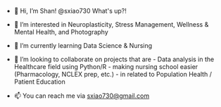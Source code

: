 - 👋 Hi, I’m Shan! @sxiao730 What's up?! 
- 👀 I’m interested in Neuroplasticity, Stress Management, Wellness & Mental Health, and Photography
- 🌱 I’m currently learning Data Science & Nursing
- 💞️ I’m looking to collaborate on projects that are
        - Data analysis in the Healthcare field using Python/R
        - making nursing school easier (Pharmacology, NCLEX prep, etc.) 
        - in related to Population Health / Patient Education

- 📫 You can reach me via sxiao730@gmail.com


<!---
sxiao730/sxiao730 is a ✨ special ✨ repository because its `README.md` (this file) appears on your GitHub profile.
You can click the Preview link to take a look at your changes.
--->
